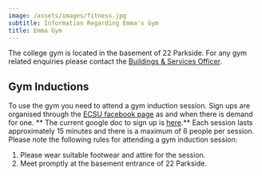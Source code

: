 ```yaml
---
image: /assets/images/fitness.jpg
subtitle: Information Regarding Emma's Gym
title: Emma Gym
---
```


The college gym is located in the basement of 22 Parkside. For any gym related enquiries please contact the [Buildings & Services Officer](/exec/building_services_officer).

## Gym Inductions

To use the gym you need to attend a gym induction session. Sign ups are organised through the [ECSU facebook page](https://www.facebook.com/groups/ECSU2011/) as and when there is demand for one. ** The current google doc to sign up is [here](https://docs.google.com/spreadsheet/ccc?key=0AjyM8sY0Y7rXdFl5ejJNNjhPUnFNdlNSSlMzQWlUbkE#gid=0).** Each session lasts approximately 15 minutes and there is a maximum of 6 people per session. Please note the following rules for attending a gym induction session:

1. Please wear suitable footwear and attire for the session.
1. Meet promptly at the basement entrance of 22 Parkside.